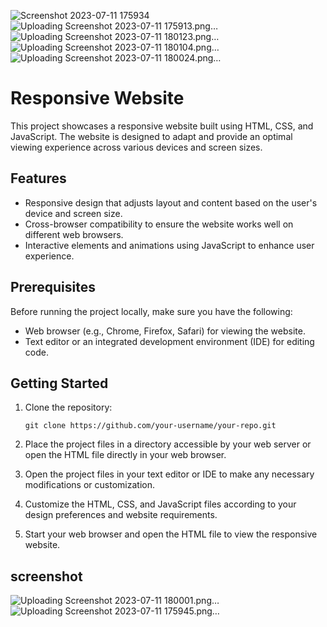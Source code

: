 ![Screenshot 2023-07-11 175934](https://github.com/yagnikdevani00/responsive-website-html-css/assets/133557751/d473ed30-c368-48c2-a634-80a2b16f46ce)
![Uploading Screenshot 2023-07-11 175913.png…]()
![Uploading Screenshot 2023-07-11 180123.png…]()
![Uploading Screenshot 2023-07-11 180104.png…]()
![Uploading Screenshot 2023-07-11 180024.png…]()

# Responsive Website

This project showcases a responsive website built using HTML, CSS, and JavaScript. The website is designed to adapt and provide an optimal viewing experience across various devices and screen sizes.

## Features

- Responsive design that adjusts layout and content based on the user's device and screen size.
- Cross-browser compatibility to ensure the website works well on different web browsers.
- Interactive elements and animations using JavaScript to enhance user experience.

## Prerequisites

Before running the project locally, make sure you have the following:

- Web browser (e.g., Chrome, Firefox, Safari) for viewing the website.
- Text editor or an integrated development environment (IDE) for editing code.

## Getting Started

1. Clone the repository:

   ```shell
   git clone https://github.com/your-username/your-repo.git

2. Place the project files in a directory accessible by your web server or open the HTML file directly in your web browser.

3. Open the project files in your text editor or IDE to make any necessary modifications or customization.

4. Customize the HTML, CSS, and JavaScript files according to your design preferences and website requirements.

5. Start your web browser and open the HTML file to view the responsive website.

## screenshot

![Uploading Screenshot 2023-07-11 180001.png…]()
![Uploading Screenshot 2023-07-11 175945.png…]()

